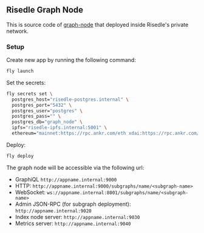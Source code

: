 ## Risedle Graph Node

This is source code of
[graph-node](https://github.com/graphprotocol/graph-node) that deployed inside
Risedle's private network.

### Setup

Create new app by running the following command:

```sh
fly launch
```

Set the secrets:

```sh
fly secrets set \
  postgres_host="risedle-postgres.internal" \
  postgres_port="5432" \
  postgres_user="postgres" \
  postgres_pass="" \
  postgres_db="graph_node" \
  ipfs="risedle-ipfs.internal:5001" \
  ethereum="mainnet:https://rpc.ankr.com/eth xdai:https://rpc.ankr.com/gnosis matic:https://rpc.ankr.com/polygon optimism:https://rpc.ankr.com/optimism arbitrum-one:https://rpc.ankr.com/arbitrum avalanche:https://rpc.ankr.com/avalanche bsc:https://rpc.ankr.com/bsc"
```

Deploy:

```sh
fly deploy
```

The graph node will be accessible via the following url:

-   GraphiQL `http://appname.internal:9000`
-   HTTP: `http://appname.internal:9000/subgraphs/name/<subgraph-name>`
-   WebSocket: `ws://appname.internal:8001/subgraphs/name/<subgraph-name>`
-   Admin JSON-RPC (for subgraph deployment): `http://appname.internal:9020`
-   Index node server: `http://appname.internal:9030`
-   Metrics server: `http://appname.internal:9040`
